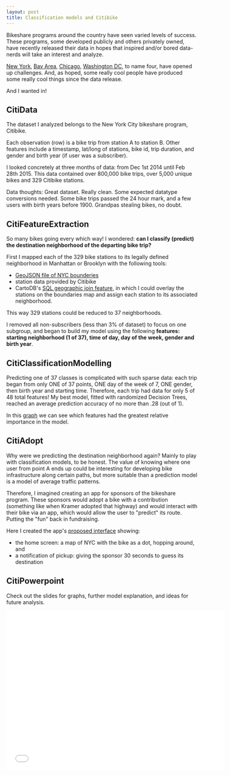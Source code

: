 ```yaml
---
layout: post
title: Classification models and Citibike
---
```


Bikeshare programs around the country have seen varied levels of success. These programs, some developed publicly and others privately owned, have recently released their data in hopes that inspired and/or bored data-nerds will take an interest and analyze.

<a href="http://www.citibikenyc.com/system-data" target="_blank">New York</a>, <a href="http://www.bayareabikeshare.com/datachallenge" target="_blank">Bay Area</a>, <a href="https://www.divvybikes.com/datachallenge" target="_blank">Chicago</a>, <a href="http://www.capitalbikeshare.com/system-data" target="_blank">Washington DC</a>, to name four, have opened up challenges. And, as hoped, some really cool people have produced some really cool things since the data release.

And I wanted in!

## CitiData

The dataset I analyzed belongs to the New York City bikeshare program, Citibike.

Each observation (row) is a bike trip from station A to station B. Other features include a timestamp, lat/long of stations, bike id, trip duration, and gender and birth year (if user was a subscriber).

I looked concretely at three months of data: from Dec 1st 2014 until Feb 28th 2015. This data contained over 800,000 bike trips, over 5,000 unique bikes and 329 Citibike stations.

Data thoughts: Great dataset. Really clean. Some expected datatype conversions needed. Some bike trips passed the 24 hour mark, and a few users with birth years before 1900. Grandpas stealing bikes, no doubt.

## CitiFeatureExtraction

So many bikes going every which way! I wondered: <b>can I classify (predict) the destination neighborhood of the departing bike trip?</b>

First I mapped each of the 329 bike stations to its legally defined neighborhood in Manhattan or Brooklyn with the following tools:

 * <a href="http://catalog.opendata.city/dataset/pediacities-nyc-neighborhoods/resource/91778048-3c58-449c-a3f9-365ed203e914" target="_blank">GeoJSON file of NYC bounderies</a>
 * station data provided by Citibike
 * CartoDB's <a href="http://docs.cartodb.com/tips-and-tricks.html#spatial-intersection-of-two-tables" target="_blank">SQL geographic join feature</a>, in which I could overlay the stations on the boundaries map and assign each station to its associated neighborhood.

This way 329 stations could be reduced to 37 neighborhoods.

I removed all non-subscribers (less than 3% of dataset) to focus on one subgroup, and began to build my model using the following <b>features: starting neighborhood (1 of 37), time of day, day of the week, gender and birth year</b>.

## CitiClassificationModelling

Predicting one of 37 classes is complicated with such sparse data: each trip began from only ONE of 37 points, ONE day of the week of 7, ONE gender, then birth year and starting time. Therefore, each trip had data for only 5 of 48 total features! My best model, fitted with randomized Decision Trees, reached an average prediction accuracy of no more than .28 (out of 1).

In this <a href="http://cgerson.github.io/adopt-a-bike-model/" target="_blank">graph</a> we can see which features had the greatest relative importance in the model. 

## CitiAdopt

Why were we predicting the destination neighborhood again? Mainly to play with classification models, to be honest. The value of knowing where one user from point A ends up could be interesting for developing bike infrastructure along certain paths, but more suitable than a prediction model is a model of average traffic patterns.

Therefore, I imagined creating an app for sponsors of the bikeshare program. These sponsors would adopt a bike with a contribution (something like when Kramer adopted that highway) and would interact with their bike via an app, which would allow the user to "predict" its route. Putting the "fun" back in fundraising.

Here I created the app's <a href = "http://cgerson.github.io/adopt-a-bike/">proposed interface</a> showing:

* the home screen: a map of NYC with the bike as a dot, hopping around, and
* a notification of pickup: giving the sponsor 30 seconds to guess its destination

## CitiPowerpoint

Check out the slides for graphs, further model explanation, and ideas for future analysis.

<iframe src="//slides.com/claireger/deck-3/embed" width="576" height="420" scrolling="no" frameborder="0" webkitallowfullscreen mozallowfullscreen allowfullscreen></iframe>